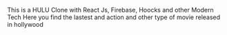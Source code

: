 This is a HULU Clone with React Js, Firebase, Hoocks and other Modern Tech
Here you find the lastest and action and other type of movie released in hollywood

